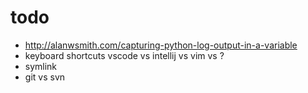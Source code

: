# todo

 - http://alanwsmith.com/capturing-python-log-output-in-a-variable
 - keyboard shortcuts vscode vs intellij vs vim vs ?
 - symlink
 - git vs svn